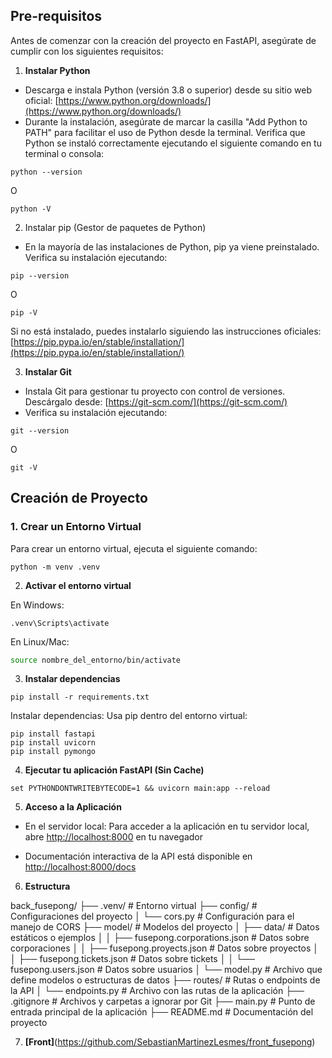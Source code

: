 ## Pre-requisitos
Antes de comenzar con la creación del proyecto en FastAPI, asegúrate de cumplir con los siguientes requisitos:

1. **Instalar Python**

- Descarga e instala Python (versión 3.8 o superior) desde su sitio web oficial: [https://www.python.org/downloads/](https://www.python.org/downloads/)
- Durante la instalación, asegúrate de marcar la casilla "Add Python to PATH" para facilitar el uso de Python desde la terminal.
Verifica que Python se instaló correctamente ejecutando el siguiente comando en tu terminal o consola:
```prompt
python --version
```
O
```prompt
python -V
```

2. Instalar pip (Gestor de paquetes de Python)

- En la mayoría de las instalaciones de Python, pip ya viene preinstalado. Verifica su instalación ejecutando:
```prompt
pip --version
```
O
```prompt
pip -V
```

Si no está instalado, puedes instalarlo siguiendo las instrucciones oficiales: [https://pip.pypa.io/en/stable/installation/](https://pip.pypa.io/en/stable/installation/)

3. **Instalar Git**

- Instala Git para gestionar tu proyecto con control de versiones. Descárgalo desde: [https://git-scm.com/](https://git-scm.com/)
- Verifica su instalación ejecutando:
```prompt
git --version
```
O
```prompt
git -V
```

## Creación de Proyecto

### 1. Crear un Entorno Virtual

Para crear un entorno virtual, ejecuta el siguiente comando:

```prompt
python -m venv .venv
```

2. **Activar el entorno virtual**

En Windows:
```prompt
.venv\Scripts\activate
```

En Linux/Mac:
```bash
source nombre_del_entorno/bin/activate
```

3. **Instalar dependencias**

```prompt
pip install -r requirements.txt
```

Instalar dependencias: Usa pip dentro del entorno virtual:
```
pip install fastapi 
pip install uvicorn
pip install pymongo
```
4. **Ejecutar tu aplicación FastAPI (Sin Cache)**
```
set PYTHONDONTWRITEBYTECODE=1 && uvicorn main:app --reload
```

5. **Acceso a la Aplicación**

- En el servidor local: Para acceder a la aplicación en tu servidor local, abre [http://localhost:8000](http://localhost:8000) en tu navegador

- Documentación interactiva de la API está disponible en [http://localhost:8000/docs](http://localhost:8000/docs)

6. **Estructura**

back_fusepong/
├── .venv/                        # Entorno virtual
├── config/                       # Configuraciones del proyecto
│   └── cors.py                     # Configuración para el manejo de CORS
├── model/                        # Modelos del proyecto
│   ├── data/                       # Datos estáticos o ejemplos
│   │   ├── fusepong.corporations.json  # Datos sobre corporaciones
│   │   ├── fusepong.proyects.json      # Datos sobre proyectos
│   │   ├── fusepong.tickets.json       # Datos sobre tickets
│   │   └── fusepong.users.json         # Datos sobre usuarios
│   └── model.py                    # Archivo que define modelos o estructuras de datos
├── routes/                       # Rutas o endpoints de la API
│   └── endpoints.py                # Archivo con las rutas de la aplicación
├── .gitignore                    # Archivos y carpetas a ignorar por Git
├── main.py                       # Punto de entrada principal de la aplicación
├── README.md                     # Documentación del proyecto

7. **[Front]**(https://github.com/SebastianMartinezLesmes/front_fusepong)

